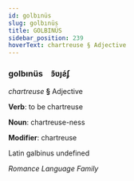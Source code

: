 ```yaml
---
id: golbınüs
slug: golbınüs
title: GOLBINÜS
sidebar_position: 239
hoverText: chartreuse § Adjective
---
```


### golbınüs&emsp;<span kind="abugida">ꜿ͊ʋȷƨ́ʄ</span>

*chartreuse* **§** Adjective

**Verb**: to be chartreuse

**Noun**: chartreuse-ness

**Modifier**: chartreuse

Latin galbinus undefined

*Romance Language Family*